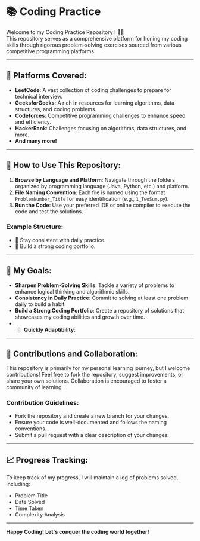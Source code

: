 # 📚 Coding Practice 

Welcome to my Coding Practice Repository ! 👨‍💻  
This repository serves  as a comprehensive platform for honing my coding skills through rigorous problem-solving exercises sourced from various competitive programming platforms. 

---
## 🚀 Platforms Covered:

- **LeetCode**: A vast collection of coding challenges to prepare for technical interview.
- **GeeksforGeeks**: A rich in resources for learning algorithms, data structures, and coding problems.
- **Codeforces**: Competitive programming challenges to enhance speed and efficiency.
- **HackerRank**: Challenges focusing on algorithms, data structures, and more.
- **And many more!**

---

## 📝 How to Use This Repository:

1. **Browse by Language and Platform**: Navigate through the folders organized by programming language (Java, Python, etc.) and platform.
2. **File Naming Convention**: Each file is named using the format `ProblemNumber_Title` for easy identification (e.g., `1_TwoSum.py`).
3. **Run the Code**: Use your preferred IDE or online compiler to execute the code and test the solutions.

### Example Structure:
- 🥇 Stay consistent with daily practice.
- 📑 Build a strong coding portfolio.

---

## 🎯 My Goals:

- **Sharpen Problem-Solving Skills**: Tackle a variety of problems to enhance logical thinking and algorithmic skills.
- **Consistency in Daily Practice**: Commit to solving at least one problem daily to build a habit.
- **Build a Strong Coding Portfolio**: Create a repository of solutions that showcases my coding abilities and growth over time.
- - **Quickly Adaptibility**: 

---

## 🤝 Contributions and Collaboration:

This repository is primarily for my personal learning journey, but I welcome contributions! Feel free to fork the repository, suggest improvements, or share your own solutions. Collaboration is encouraged to foster a community of learning.

### Contribution Guidelines:
- Fork the repository and create a new branch for your changes.
- Ensure your code is well-documented and follows the naming conventions.
- Submit a pull request with a clear description of your changes.

---

## 📈 Progress Tracking:

To keep track of my progress, I will maintain a log of problems solved, including:
- Problem Title
- Date Solved
- Time Taken
- Complexity Analysis

---

**Happy Coding!  Let's conquer the coding world together!**


